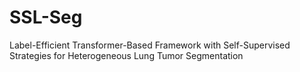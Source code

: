 # SSL-Seg
Label-Efficient Transformer-Based Framework with Self-Supervised Strategies for Heterogeneous Lung Tumor Segmentation
